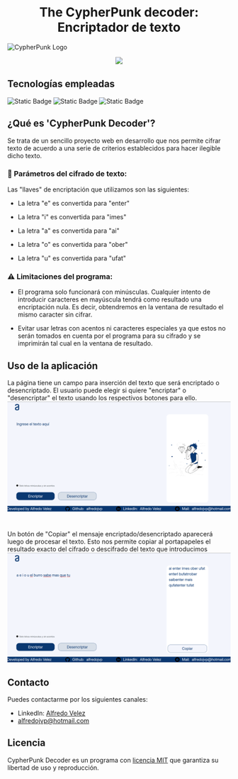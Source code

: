 <h1 align="center"> The CypherPunk decoder: Encriptador de texto</h1>

![CypherPunk Logo](https://i.imgur.com/ZD6fGdx_d.webp?maxwidth=760&fidelity=grand)

<p align="center">
<img src="https://img.shields.io/badge/STATUS-EN_DESARROLLO-yellow">
</p>

<h2>Tecnologías empleadas</h2>

![Static Badge](https://img.shields.io/badge/JavaScript-%23F7DE07?logo=JavaScript&logoColor=%23000000) ![Static Badge](https://img.shields.io/badge/HTML-%23FB9D0E?logo=HTML5&logoColor=%23000000) ![Static Badge](https://img.shields.io/badge/CSS-%230789F7?logo=css3&logoColor=%23000000)

<h2>¿Qué es 'CypherPunk Decoder'?</h2>
Se trata de un sencillo proyecto web en desarrollo que nos permite cifrar texto de acuerdo a una serie de criterios establecidos para hacer ilegible dicho texto.

<h3>🔨 Parámetros del cifrado de texto:</h3>

Las "llaves" de encriptación que utilizamos son las siguientes:

* La letra "e" es convertida para "enter"

* La letra "i" es convertida para "imes"

* La letra "a" es convertida para "ai"

* La letra "o" es convertida para "ober"

* La letra "u" es convertida para "ufat"


<h3>⚠️ Limitaciones del programa:</h3>

* El programa solo funcionará con minúsculas. Cualquier intento de introducir caracteres en mayúscula tendrá como resultado una encriptación nula. Es decir, obtendremos en la ventana de resultado el mismo caracter sin cifrar.

* Evitar usar letras con acentos ni caracteres especiales ya que estos no serán tomados en cuenta por el programa para su cifrado y se imprimirán tal cual en la ventana de resultado. 

<h2>Uso de la aplicación</h2>
La página tiene un campo para inserción del texto que será encriptado o desencriptado. El usuario puede elegir si quiere "encriptar" o "desencriptar" el texto usando los respectivos botones para ello.
<img src="./Others/Screenshot from 2024-08-24 14-34-38.png">

#

Un botón de "Copiar" el mensaje encriptado/desencriptado aparecerá luego de procesar el texto. Esto nos permite copiar al portapapeles el resultado exacto del cifrado o descifrado del texto que introducimos
<img src="./Others/Screenshot from 2024-08-24 14-37-17.png">

<h2>Contacto</h2>
Puedes contactarme por los siguientes canales: 

* <label>LinkedIn: <a href="https://www.linkedin.com/feed/">Alfredo Velez<a></label>
* <label>alfredojvp@hotmail.com</label>

<h2>Licencia</h2>
CypherPunk Decoder es un programa con <a href="https://github.com/alfredojvp/Encriptador-Texto-Challenge/blob/main/LICENSE">licencia MIT</a> que garantiza su libertad de uso y reproducción.